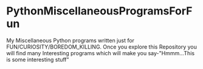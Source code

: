# PythonMiscellaneousProgramsForFun
My Miscellaneous Python programs written just for FUN/CURIOSITY/BOREDOM_KILLING. Once you explore this Repository you will find many Interesting programs which will make you say-"Hmmm...This is some interesting stuff"
